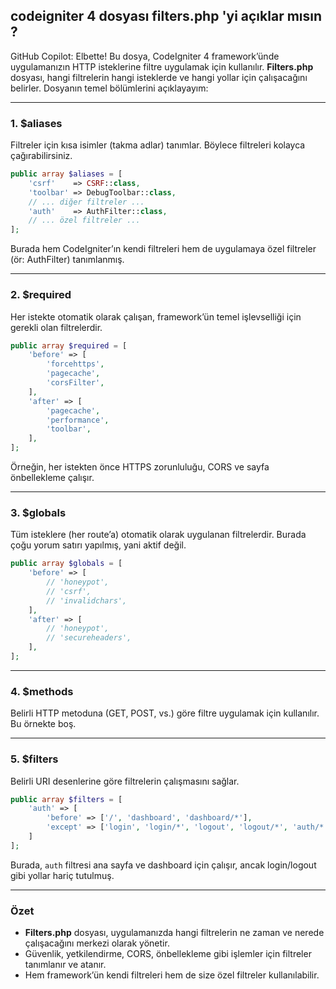 

## codeigniter 4 dosyası filters.php 'yi açıklar mısın ?

GitHub Copilot: Elbette! Bu dosya, CodeIgniter 4 framework’ünde uygulamanızın HTTP isteklerine filtre uygulamak için kullanılır. **Filters.php** dosyası, hangi filtrelerin hangi isteklerde ve hangi yollar için çalışacağını belirler. Dosyanın temel bölümlerini açıklayayım:

---

### 1. **$aliases**
Filtreler için kısa isimler (takma adlar) tanımlar. Böylece filtreleri kolayca çağırabilirsiniz.

```php
public array $aliases = [
    'csrf'    => CSRF::class,
    'toolbar' => DebugToolbar::class,
    // ... diğer filtreler ...
    'auth'    => AuthFilter::class,
    // ... özel filtreler ...
];
```
Burada hem CodeIgniter’ın kendi filtreleri hem de uygulamaya özel filtreler (ör: AuthFilter) tanımlanmış.

---

### 2. **$required**
Her istekte otomatik olarak çalışan, framework’ün temel işlevselliği için gerekli olan filtrelerdir.

```php
public array $required = [
    'before' => [
        'forcehttps',
        'pagecache',
        'corsFilter',
    ],
    'after' => [
        'pagecache',
        'performance',
        'toolbar',
    ],
];
```
Örneğin, her istekten önce HTTPS zorunluluğu, CORS ve sayfa önbellekleme çalışır.

---

### 3. **$globals**
Tüm isteklere (her route’a) otomatik olarak uygulanan filtrelerdir. Burada çoğu yorum satırı yapılmış, yani aktif değil.

```php
public array $globals = [
    'before' => [
        // 'honeypot',
        // 'csrf',
        // 'invalidchars',
    ],
    'after' => [
        // 'honeypot',
        // 'secureheaders',
    ],
];
```

---

### 4. **$methods**
Belirli HTTP metoduna (GET, POST, vs.) göre filtre uygulamak için kullanılır. Bu örnekte boş.

---

### 5. **$filters**
Belirli URI desenlerine göre filtrelerin çalışmasını sağlar.

```php
public array $filters = [
    'auth' => [
        'before' => ['/', 'dashboard', 'dashboard/*'],
        'except' => ['login', 'login/*', 'logout', 'logout/*', 'auth/*', 'auth']
    ]
];
```
Burada, `auth` filtresi ana sayfa ve dashboard için çalışır, ancak login/logout gibi yollar hariç tutulmuş.

---

### **Özet**
- **Filters.php** dosyası, uygulamanızda hangi filtrelerin ne zaman ve nerede çalışacağını merkezi olarak yönetir.
- Güvenlik, yetkilendirme, CORS, önbellekleme gibi işlemler için filtreler tanımlanır ve atanır.
- Hem framework’ün kendi filtreleri hem de size özel filtreler kullanılabilir.

